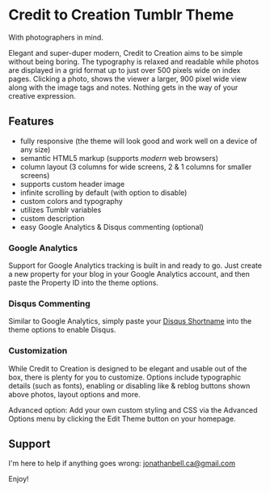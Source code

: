 Credit to Creation Tumblr Theme
===============================

With photographers in mind.

Elegant and super-duper modern, Credit to Creation aims to be simple without being boring. The typography is relaxed and readable while photos are displayed in a grid format up to just over 500 pixels wide on index pages. Clicking a photo, shows the viewer a larger, 900 pixel wide view along with the image tags and notes. Nothing gets in the way of your creative expression.

## Features

+ fully responsive (the theme will look good and work well on a device of any size)
+ semantic HTML5 markup (supports _modern_ web browsers)
+ column layout (3 columns for wide screens, 2 & 1 columns for smaller screens)
+ supports custom header image
+ infinite scrolling by default (with option to disable)
+ custom colors and typography
+ utilizes Tumblr variables
+ custom description
+ easy Google Analytics & Disqus commenting (optional)

### Google Analytics

Support for Google Analytics tracking is built in and ready to go. Just create a new property for your blog in your Google Analytics account, and then paste the Property ID into the theme options.

### Disqus Commenting

Similar to Google Analytics, simply paste your [Disqus Shortname](https://help.disqus.com/customer/portal/articles/466208) into the theme options to enable Disqus.

### Customization

While Credit to Creation is designed to be elegant and usable out of the box, there is plenty for you to customize. Options include typographic details (such as fonts), enabling or disabling like & reblog buttons shown above photos, layout options and more.

Advanced option: Add your own custom styling and CSS via the Advanced Options menu by clicking the Edit Theme button on your homepage.

## Support

I'm here to help if anything goes wrong: <jonathanbell.ca@gmail.com>

Enjoy!
